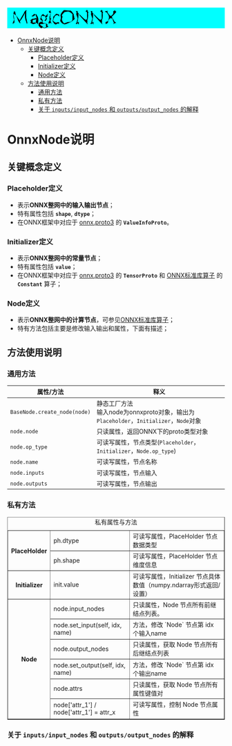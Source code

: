 ![logo](../image/logo.png)

- [OnnxNode说明](#onnxnode说明)
  - [关键概念定义](#关键概念定义)
    - [Placeholder定义](#placeholder定义)
    - [Initializer定义](#initializer定义)
    - [Node定义](#node定义)
  - [方法使用说明](#方法使用说明)
    - [通用方法](#通用方法)
    - [私有方法](#私有方法)
    - [关于 `inputs/input_nodes` 和 `outputs/output_nodes` 的解释](#关于-inputsinput_nodes-和-outputsoutput_nodes-的解释)


# OnnxNode说明

## 关键概念定义

### Placeholder定义
- 表示**ONNX整网中的输入输出节点**；
- 特有属性包括 **`shape`**, **`dtype`**；
- 在ONNX框架中对应于 [onnx.proto3](https://github.com/onnx/onnx/blob/master/onnx/onnx.proto3) 的 **`ValueInfoProto`**。

### Initializer定义
- 表示**ONNX整网中的常量节点**；
- 特有属性包括 **`value`**；
- 在ONNX框架中对应于 [onnx.proto3](https://github.com/onnx/onnx/blob/master/onnx/onnx.proto3) 的 **`TensorProto`** 和 [ONNX标准库算子](https://github.com/onnx/onnx/blob/master/docs/Operators.md) 的 **`Constant`** 算子；

### Node定义
- 表示**ONNX整网中的计算节点**，可参见[ONNX标准库算子](https://github.com/onnx/onnx/blob/master/docs/Operators.md)；
- 特有方法包括主要是修改输入输出和属性，下面有描述；

## 方法使用说明

### 通用方法

| 属性/方法                    | 释义                                                                                      |
| ---------------------------- | ----------------------------------------------------------------------------------------- |
| `BaseNode.create_node(node)` | 静态工厂方法</br>输入node为onnxproto对象，输出为 `Placeholder`，`Initializer`，`Node`对象 |
| `node.node`                  | 只读属性，返回ONNX下的proto类型对象                                                       |
| `node.op_type`               | 可读写属性，节点类型(`Placeholder`，`Initializer`，`Node.op_type`)                        |
| `node.name`                  | 可读写属性，节点名称                                                                      |
| `node.inputs`                | 可读写属性，节点输入                                                                      |
| `node.outputs`               | 可读写属性，节点输出                                                                      |

### 私有方法

<table border="1">
<caption>私有属性与方法</caption>
<tr>
  <th rowspan="2">PlaceHolder</th>
  <td>ph.dtype</td>
  <td>可读写属性，PlaceHolder 节点数据类型</td>
</tr>
<tr>
  <td>ph.shape</td>
  <td>可读写属性，PlaceHolder 节点维度信息</td>
</tr>
<tr>
  <th rowspan="1">Initializer</th>
  <td>init.value</td>
  <td>可读写属性，Initializer 节点具体数值（numpy.ndarray形式返回/设置）</td>
</tr>
<tr>
  <th rowspan="7">Node</th>
  <td>node.input_nodes</td>
  <td>只读属性，Node 节点所有前继结点列表。</td>
</tr>
<tr>
  <td>node.set_input(self, idx, name)</td>
  <td>方法，修改 `Node` 节点第 idx 个输入name</td>
</tr>
<tr>
  <td>node.output_nodes</td>
  <td>只读属性，获取 Node 节点所有后继结点列表</td>
</tr>
<tr>
  <td>node.set_output(self, idx, name)</td>
  <td>方法，修改 `Node` 节点第 idx 个输出name</td>
</tr>
<tr>
  <td>node.attrs</td>
  <td>只读属性，获取 Node 节点所有属性键值对</td>
</tr>
<tr>
  <td>node['attr_1'] / node['attr_1'] = attr_x</td>
  <td>可读写属性，控制 Node 节点属性</td>
</tr>
</table>

### 关于 `inputs/input_nodes` 和 `outputs/output_nodes` 的解释